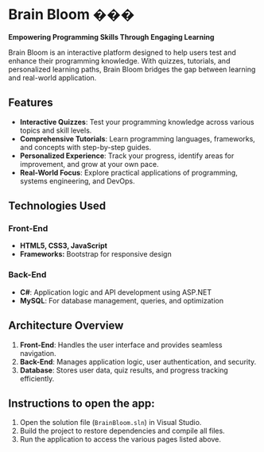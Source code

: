 # Brain Bloom ���  
**Empowering Programming Skills Through Engaging Learning**  

Brain Bloom is an interactive platform designed to help users test and enhance their programming knowledge. With quizzes, tutorials, and personalized learning paths, Brain Bloom bridges the gap between learning and real-world application.  

## Features  
- **Interactive Quizzes**: Test your programming knowledge across various topics and skill levels.  
- **Comprehensive Tutorials**: Learn programming languages, frameworks, and concepts with step-by-step guides.  
- **Personalized Experience**: Track your progress, identify areas for improvement, and grow at your own pace.  
- **Real-World Focus**: Explore practical applications of programming, systems engineering, and DevOps.  

## Technologies Used  
### Front-End  
- **HTML5, CSS3, JavaScript**  
- **Frameworks:** Bootstrap for responsive design  

### Back-End  
- **C#**: Application logic and API development using ASP.NET  
- **MySQL**: For database management, queries, and optimization  

## Architecture Overview  
1. **Front-End**: Handles the user interface and provides seamless navigation.  
2. **Back-End**: Manages application logic, user authentication, and security.  
3. **Database**: Stores user data, quiz results, and progress tracking efficiently.

## Instructions to open the app:
1. Open the solution file (`BrainBloom.sln`) in Visual Studio.
2. Build the project to restore dependencies and compile all files.
3. Run the application to access the various pages listed above.
